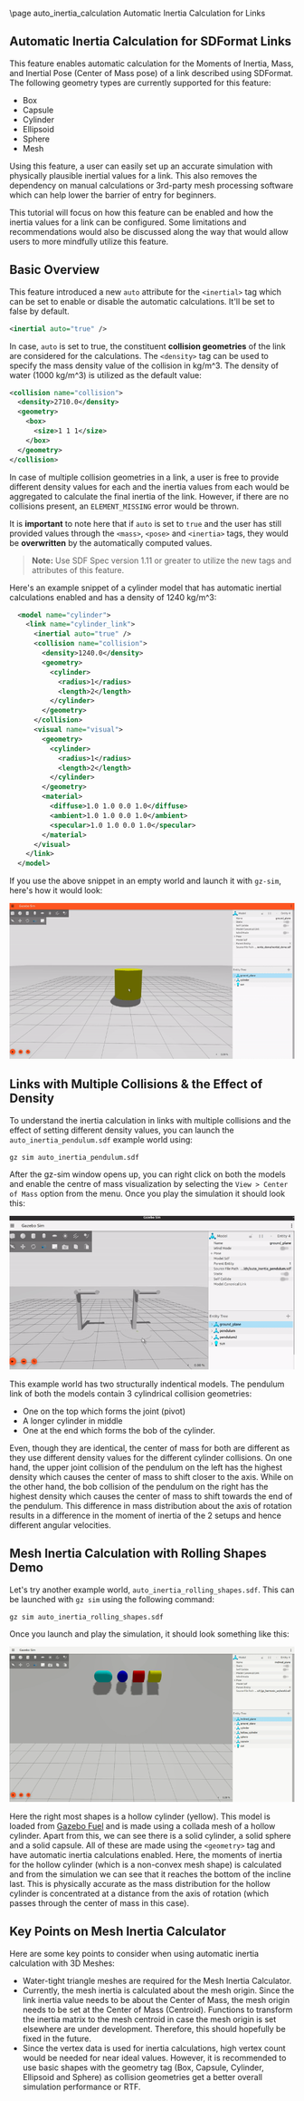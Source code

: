 \page auto_inertia_calculation Automatic Inertia Calculation for Links

## Automatic Inertia Calculation for SDFormat Links

This feature enables automatic calculation for the Moments of Inertia, Mass, and
Inertial Pose (Center of Mass pose) of a link described using SDFormat. The following
geometry types are currently supported for this feature:
 * Box
 * Capsule
 * Cylinder
 * Ellipsoid
 * Sphere
 * Mesh

Using this feature, a user can easily set up an accurate simulation with physically
plausible inertial values for a link. This also removes the dependency on manual calculations
or 3rd-party mesh processing software which can help lower the barrier of entry for beginners.

This tutorial will focus on how this feature can be enabled and how the
inertia values for a link can be configured. Some limitations and recommendations
would also be discussed along the way that would allow users to more mindfully utilize this feature.

## Basic Overview

This feature introduced a new `auto` attribute for the `<inertial>` tag which can be set
 to enable or disable the automatic calculations. It'll be set to false by default.

```xml
<inertial auto="true" />
```

In case, `auto` is set to true, the constituent **collision geometries** of the link are
considered for the calculations. The `<density>` tag can be used to specify
the mass density value of the collision in kg/m^3. The density of water (1000 kg/m^3) is
utilized as the default value:

```xml
<collision name="collision">
  <density>2710.0</density>
  <geometry>
    <box>
      <size>1 1 1</size>
    </box>
  </geometry>
</collision>
```

In case of multiple collision geometries in a link, a user is free to provide different
density values for each and the inertia values from each would be aggregated to calculate
the final inertia of the link. However, if there are no collisions present,
an `ELEMENT_MISSING` error would be thrown.

It is **important** to note here that if `auto` is set to `true` and the user has
still provided values through the `<mass>`, `<pose>` and `<inertia>` tags, they
would be **overwritten** by the automatically computed values.

> **Note:** Use SDF Spec version 1.11 or greater to utilize the new tags and attributes of this feature.

Here's an example snippet of a cylinder model that has automatic inertial calculations
enabled and has a density of 1240 kg/m^3:

```xml
  <model name="cylinder">
    <link name="cylinder_link">
      <inertial auto="true" />
      <collision name="collision">
        <density>1240.0</density>
        <geometry>
          <cylinder>
            <radius>1</radius>
            <length>2</length>
          </cylinder>
        </geometry>
      </collision>
      <visual name="visual">
        <geometry>
          <cylinder>
            <radius>1</radius>
            <length>2</length>
          </cylinder>
        </geometry>
        <material>
          <diffuse>1.0 1.0 0.0 1.0</diffuse>
          <ambient>1.0 1.0 0.0 1.0</ambient>
          <specular>1.0 1.0 0.0 1.0</specular>
        </material>
      </visual>
    </link>
  </model>
```

If you use the above snippet in an empty world and launch it with `gz-sim`, here's
how it would look:

![Cylinder](files/auto_inertia/cylinder_inertia_demo.gif)

## Links with Multiple Collisions & the Effect of Density

To understand the inertia calculation in links with multiple collisions and the
effect of setting different density values, you can launch the `auto_inertia_pendulum.sdf`
example world using:

```bash
gz sim auto_inertia_pendulum.sdf
```

After the gz-sim window opens up, you can right click on both the models and enable
the centre of mass visualization by selecting the `View > Center of Mass` option from
the menu. Once you play the simulation it should look this:

![Pendulum](files/auto_inertia/auto_inertia_pendulum.gif)

This example world has two structurally indentical models. The pendulum link of both
the models contain 3 cylindrical collision geometries:
 - One on the top which forms the joint (pivot)
 - A longer cylinder in middle
 - One at the end which forms the bob of the cylinder.

Even, though they are identical, the center of mass for both are different
as they use different density values for the different cylinder collisions. On one
hand, the upper joint collision of the pendulum on the left has the highest density
which causes the center of mass to shift closer to the axis. While on the other hand,
the bob collision of the pendulum on the right has the highest density which causes
the center of mass to shift towards the end of the pendulum.
This difference in mass distribution about the axis of rotation results in a difference
in the moment of inertia of the 2 setups and hence different angular velocities.

## Mesh Inertia Calculation with Rolling Shapes Demo

Let's try another example world, `auto_inertia_rolling_shapes.sdf`. This can be
launched with `gz sim` using the following command:

```bash
gz sim auto_inertia_rolling_shapes.sdf
```

Once you launch and play the simulation, it should look something like this:

![Rolling](files/auto_inertia/rolling_inertia_demo.gif)

Here the right most shapes is a hollow cylinder (yellow). This model is loaded from
[Gazebo Fuel](https://app.gazebosim.org/jasmeetsingh/fuel/models/Hollow%20Cylinder)
and is made using a collada mesh of a hollow cylinder. Apart from this, we can
see there is a solid cylinder, a solid sphere and a solid capsule. All of these are
made using the `<geometry>` tag and have automatic inertia calculations enabled.
Here, the moments of inertia for the hollow cylinder (which is a non-convex mesh shape) is
calculated and from the simulation we can see that it reaches the bottom of the
incline last. This is physically accurate as the mass distribution for the hollow
cylinder is concentrated at a distance from the axis of rotation (which passes through
the center of mass in this case).

## Key Points on Mesh Inertia Calculator

Here are some key points to consider when using automatic inertia calculation with 3D Meshes:
 * Water-tight triangle meshes are required for the Mesh Inertia Calculator.
 * Currently, the mesh inertia is calculated about the mesh origin. Since the link
 inertia value needs to be about the Center of Mass, the mesh origin needs to be set
 at the Center of Mass (Centroid). Functions to transform the inertia matrix to the mesh
 centroid in case the mesh origin is set elsewhere are under development. Therefore, this
 should hopefully be fixed in the future.
 * Since the vertex data is used for inertia calculations, high vertex count would be
 needed for near ideal values. However, it is recommended to use basic shapes with the
 geometry tag (Box, Capsule, Cylinder, Ellipsoid and Sphere) as collision geometries get
 a better overall simulation performance or RTF.
